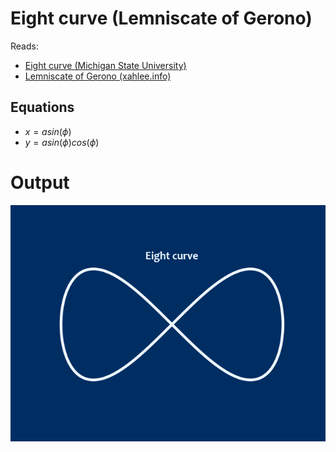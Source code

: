 # Eight curve (Lemniscate of Gerono)
Reads:
- [Eight curve (Michigan State University)](https://archive.lib.msu.edu/crcmath/math/math/e/e039.htm)
- [Lemniscate of Gerono (xahlee.info)](http://xahlee.info/SpecialPlaneCurves_dir/LemniscateOfGerono_dir/lemniscateOfGerono.html)

## Equations
- $x = a sin(\phi)$
- $y = a sin(\phi)cos(\phi)$

# Output

![eight curve](eight_curve.png)
